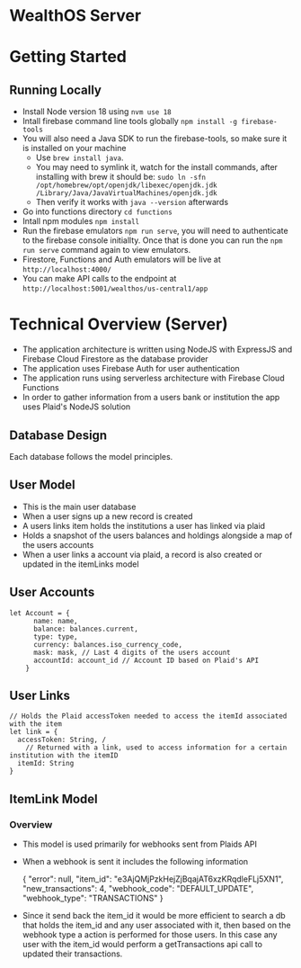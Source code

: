 # WealthOS Server

# Getting Started

## Running Locally
- Install Node version 18 using `nvm use 18`
- Intall firebase command line tools globally `npm install -g firebase-tools`
- You will also need a Java SDK to run the firebase-tools, so make sure it is installed on your machine
  - Use `brew install java`. 
  - You may need to symlink it, watch for the install commands, after installing with brew it should be:
`sudo ln -sfn /opt/homebrew/opt/openjdk/libexec/openjdk.jdk /Library/Java/JavaVirtualMachines/openjdk.jdk`
  - Then verify it works with `java --version` afterwards
- Go into functions directory `cd functions`
- Intall npm modules `npm install`
- Run the firebase emulators `npm run serve`, you will need to authenticate to the firebase console initiallty. Once that is done you can run the `npm run serve` command again to view emulators.
- Firestore, Functions and Auth emulators will be live at `http://localhost:4000/`
- You can make API calls to the endpoint at `http://localhost:5001/wealthos/us-central1/app` 

# Technical Overview (Server)

- The application architecture is written using NodeJS with ExpressJS and Firebase Cloud Firestore as the database provider
- The application uses Firebase Auth for user authentication
- The application runs using serverless architecture with Firebase Cloud Functions
- In order to gather information from a users bank or institution the app uses Plaid's NodeJS solution

## Database Design

Each database follows the model principles.

## User Model

- This is the main user database
- When a user signs up a new record is created
- A users links item holds the institutions a user has linked via plaid
- Holds a snapshot of the users balances and holdings alongside a map of the users accounts
- When a user links a account via plaid, a record is also created or updated in the itemLinks model

## User Accounts

    let Account = {
          name: name,
          balance: balances.current,
          type: type,
          currency: balances.iso_currency_code,
          mask: mask, // Last 4 digits of the users account
          accountId: account_id // Account ID based on Plaid's API
        }

## User Links

    // Holds the Plaid accessToken needed to access the itemId associated with the item
    let link = {
      accessToken: String, /
    	// Returned with a link, used to access information for a certain institution with the itemID
      itemId: String
    }

## ItemLink Model

### Overview

- This model is used primarily for webhooks sent from Plaids API
- When a webhook is sent it includes the following information

    {
        "error": null,
        "item_id": "e3AjQMjPzkHejZjBqajAT6xzKRqdleFLj5XN1",
        "new_transactions": 4,
        "webhook_code": "DEFAULT_UPDATE",
        "webhook_type": "TRANSACTIONS"
    }

- Since it send back the item_id it would be more efficient to search a db that holds the item_id and any user associated with it, then based on the webhook type a action is performed for those users. In this case any user with the item_id would perform a getTransactions api call to updated their transactions.